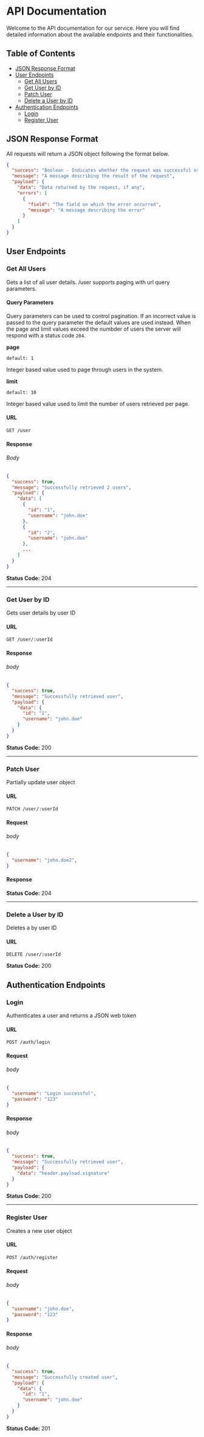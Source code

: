# API Documentation

Welcome to the API documentation for our service. Here you will find detailed information about the available endpoints and their functionalities.

## Table of Contents

- [JSON Response Format](#json-response-format)
- [User Endpoints](#user-endpoints)
  - [Get All Users](#get-all-users)
  - [Get User by ID](#get-user-by-id)
  - [Patch User](#patch-user)
  - [Delete a User by ID](#delete-a-user-by-id)
- [Authentication Endpoints](#authentication-endpoints)
  - [Login](#login)
  - [Register User](#register-user)

## JSON Response Format

All requests will return a JSON object following the format below. 

```json
{
  "success": "Boolean - Indicates whether the request was successful or not",
  "message": "A message describing the result of the request",
  "payload": {
    "data": "Data returned by the request, if any",
    "errors": [
      {
        "field": "The field on which the error occurred",
        "message": "A message describing the error"
      }
    ]
  }
}
```
## User Endpoints


### Get All Users
Gets a list of all user details. /user supports paging with url query parameters. 

#### Query Parameters

Query parameters can be used to control pagination. If an incorrect value is passed to the query parameter the default values are used instead. When the page and limit values exceed the numbder of users the server will respond with a status code `204`.

**page**

`default: 1`

Integer based value used to page through users in the system.

**limit**

`default: 10`

Integer based value used to limit the number of users retrieved per page.

#### URL

```
GET /user
```

#### Response

###### Body

```json
{
  "success": true,
  "message": "Successfully retrieved 2 users",
  "payload": {
    "data": [
      {
        "id": "1",
        "username": "john.doe"
      },
      {
        "id": "2",
        "username": "john.doe"
      },
      ...
    ]
  }
}
```

**Status Code:** 204

---

### Get User by ID
Gets user details by user ID

#### URL

```
GET /user/:userId
```

#### Response

###### body
```json
{
  "success": true,
  "message": "Successfully retrieved user",
  "payload": {
    "data": {
      "id": "1",
      "username": "john.doe"
    }
  }
}
```
**Status Code:** 200

---

### Patch User
Partially update user object

#### URL

```
PATCH /user/:userId
```

#### Request

###### body

```json
{
  "username": "john.doe2",
}
```

#### Response

**Status Code:** 204

---

### Delete a User by ID
Deletes a by user ID

#### URL

```
DELETE /user/:userId
```

**Status Code:** 200

## Authentication Endpoints

### Login
Authenticates a user and returns a JSON web token

#### URL

```
POST /auth/login
```

#### Request

###### body

```json
{
  "username": "Login successful",
  "password": "123"
}
```

#### Response

###### body

```json
{
  "success": true,
  "message": "Successfully retrieved user",
  "payload": {
    "data": "header.payload.signature"
  }
}
```

**Status Code:** 200

---

### Register User
Creates a new user object

#### URL

```
POST /auth/register
```

#### Request

###### body

```json
{
  "username": "john.doe",
  "password": "123"
}
```

#### Response

###### body

```json
{
  "success": true,
  "message": "Successfully created user",
  "payload": {
    "data": {
      "id": "1",
      "username": "john.doe"
    }
  }
}
```

**Status Code:** 201
